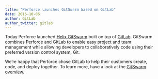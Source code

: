 ```yaml
---
title: "Perforce launches GitSwarm based on GitLab"
date: 2015-10-06
author: GitLab
author_twitter: gitlab
---
```


Today Perforce launched [Helix GitSwarm](http://techcrunch.com/2015/10/06/new-perforce-tool-gives-developers-what-they-love-and-it-what-it-needs/) built on top of [GitLab](https://about.gitlab.com). GitSwarm combines Perforce and GitLab to enable easy project and team management while allowing developers to collaboratively code using their preferred version control system, Git. 

We’re happy that Perforce chose GitLab to help their customers create, code, and deploy together. To learn more, have a look at the [GitSwarm overview](http://www.perforce.com/gitswarm).